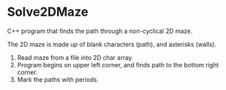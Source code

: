 # Solve2DMaze
C++ program that finds the path through a non-cyclical 2D maze.

The 2D maze is made up of blank characters (path), and asterisks (walls).

1. Read maze from a file into 2D char array.
2. Program begins on upper left corner, and finds path to the bottom right corner.
3. Mark the paths with periods.

